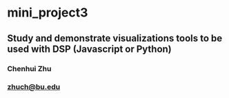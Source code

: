 # mini_project3
## Study and demonstrate visualizations tools to be used with DSP (Javascript or Python)
### Chenhui Zhu
### zhuch@bu.edu
